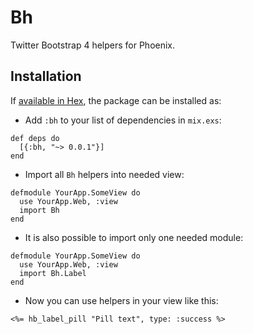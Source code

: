# Bh

Twitter Bootstrap 4 helpers for Phoenix.

## Installation

If [available in Hex](https://hex.pm/docs/publish), the package can be installed as:

- Add `:bh` to your list of dependencies in `mix.exs`:

```
def deps do
  [{:bh, "~> 0.0.1"}]
end
```

- Import all `Bh` helpers into needed view:

```
defmodule YourApp.SomeView do
  use YourApp.Web, :view
  import Bh
end
```

- It is also possible to import only one needed module:

```
defmodule YourApp.SomeView do
  use YourApp.Web, :view
  import Bh.Label
end
```

- Now you can use helpers in your view like this:

```
<%= hb_label_pill "Pill text", type: :success %>
```

